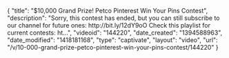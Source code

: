 {
    "title": "$10,000 Grand Prize! Petco Pinterest Win Your Pins Contest",
    "description": "Sorry, this contest has ended, but you can still subscribe to our channel for future ones: http:\/\/bit.ly\/12dY9oO Check this playlist for current contests: ht...",
    "videoid": "144220",
    "date_created": "1394588963",
    "date_modified": "1418181168",
    "type": "captivate",
    "layout": "video",
    "url": "\/v\/10-000-grand-prize-petco-pinterest-win-your-pins-contest\/144220"
}